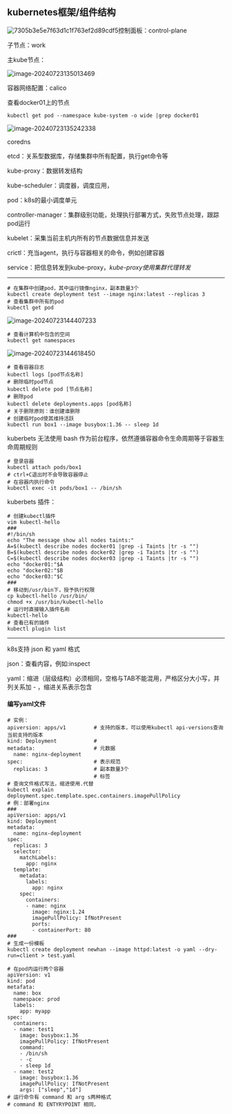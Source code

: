 ## kubernetes框架/组件结构

![7305b3e5e7f63d1c1f763ef2d89cdf5](https://gitee.com/zhaojiedong/img/raw/master/7305b3e5e7f63d1c1f763ef2d89cdf5.jpg)控制面板：control-plane

子节点：work

主kube节点：

 ![image-20240723135013469](https://gitee.com/zhaojiedong/img/raw/master/image-20240723135013469.png)

容器网络配置：calico

查看docker01上的节点

```shell
kubectl get pod --namespace kube-system -o wide |grep docker01
```

 ![image-20240723135242338](https://gitee.com/zhaojiedong/img/raw/master/image-20240723135242338.png)

coredns

etcd：关系型数据库，存储集群中所有配置，执行get命令等

kube-proxy：数据转发结构

kube-scheduler：调度器，调度应用，

pod：k8s的最小调度单元

controller-manager：集群级别功能，处理执行部署方式，失败节点处理，跟踪pod运行

kubelet：采集当前主机内所有的节点数据信息并发送

crictl：充当agent，执行与容器相关的命令，例如创建容器

service：把信息转发到kube-proxy，*kube-proxy使用集群代理转发*

------

```shell
# 在集群中创建pod，其中运行镜像nginx，副本数量3个
kubectl create deployment test --image nginx:latest --replicas 3
# 查看集群中所有的pod
kubectl get pod
```

 ![image-20240723144407233](https://gitee.com/zhaojiedong/img/raw/master/image-20240723144407233.png)

```shell
# 查看计算机中包含的空间
kubectl get namespaces 
```

 ![image-20240723144618450](https://gitee.com/zhaojiedong/img/raw/master/image-20240723144618450.png)

```shell
# 查看容器日志
kubectl logs [pod节点名称]
# 删除临时pod节点
kubectl delete pod [节点名称]
# 删除pod
kubectl delete deployments.apps [pod名称]
# 关于删除原则：谁创建谁删除
# 创建临时pod使其维持活跃
kubectl run box1 --image busybox:1.36 -- sleep 1d
```

kuberbets 无法使用 bash 作为前台程序，依然遵循容器命令生命周期等于容器生命周期规则

```shell
# 登录容器
kubectl attach pods/box1
# ctrl+C退出时不会导致容器停止
# 在容器内执行命令
kubectl exec -it pods/box1 -- /bin/sh
```



kuberbets 插件：

```shell
# 创建kubectl插件
vim kubectl-hello
###
#!/bin/sh
echo "The message show all nodes taints:"
A=$(kubectl describe nodes docker01 |grep -i Taints |tr -s "")
B=$(kubectl describe nodes docker02 |grep -i Taints |tr -s "")
C=$(kubectl describe nodes docker03 |grep -i Taints |tr -s "")
echo "docker01:"$A
echo "docker02:"$B
echo "docker03:"$C
###
# 移动到/usr/bin下，授予执行权限
cp kubectl-hello /usr/bin/
chmod +x /usr/bin/kubectl-hello 
# 运行时直接输入插件名称
kubectl-hello
# 查看已有的插件
kubectl plugin list
```

------

k8s支持 json 和 yaml 格式

json：查看内容，例如:inspect

yaml：缩进（层级结构）必须相同，空格与TAB不能混用，严格区分大小写，并列关系加 - ，缩进关系表示包含

#### 编写yaml文件

```shell
# 实例：
apiversion: apps/v1   		# 支持的版本，可以使用kubectl api-versions查询当前支持的版本
kind: Deployment			# 
metadata: 					# 元数据
  name: nginx-deployment
spec: 						# 表示规范
  replicas: 3				# 副本数量3个
  							# 标签
# 查询文件格式写法，缩进使用.代替
kubectl explain deployment.spec.template.spec.containers.imagePullPolicy
# 例：部署nginx
###
apiVersion: apps/v1
kind: Deployment
metadata:
  name: nginx-deployment
spec:
  replicas: 3
  selector:
    matchLabels:
      app: nginx
  template:
    metadata:
      labels:
        app: nginx
    spec:
      containers:
      - name: nginx
        image: nginx:1.24
        imagePullPolicy: IfNotPresent
        ports:
        - containerPort: 80
###
# 生成一份模板
kubectl create deployment newhan --image httpd:latest -o yaml --dry-run=client > test.yaml
```

```shell
# 在pod内运行两个容器
apiVersion: v1
kind: pod
metafata:
  name: box
  namespace: prod
  labels:
    app: myapp
spec: 
  containers:
  - name: test1
    image: busybox:1.36
    imagePullPolicy: IfNotPresent
    command:
    - /bin/sh
    - -c
    - sleep 1d
  - name: test2
    image: busybox:1.36
    imagePullPolicy: IfNotPresent
    args: ["sleep","1d"]
# 运行命令有 command 和 arg s两种格式
# command 和 ENTYRYPOINT 相同，

```

